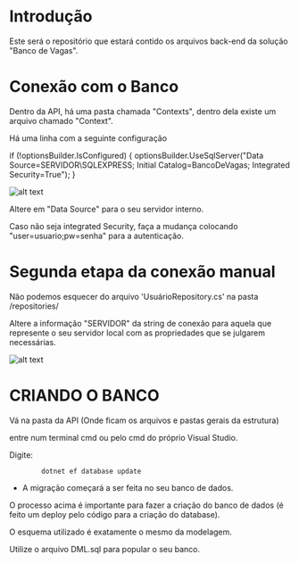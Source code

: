 
# Introdução

Este será o repositório que estará contido os arquivos back-end da solução "Banco de Vagas".

# Conexão com o Banco

Dentro da API, há uma pasta chamada "Contexts", dentro dela existe um arquivo chamado "Context".

Há uma linha com a seguinte configuração

if (!optionsBuilder.IsConfigured)
    {
        optionsBuilder.UseSqlServer("Data Source=SERVIDOR\\SQLEXPRESS; Initial Catalog=BancoDeVagas; Integrated Security=True");
    }

![alt text](https://i.ibb.co/3r5XJFs/svgimg.jpg)

Altere em "Data Source" para o seu servidor interno. 

Caso não seja integrated Security, faça a mudança colocando "user=usuario;pw=senha" para a autenticação. 


# Segunda etapa da conexão manual

Não podemos esquecer do arquivo 'UsuárioRepository.cs' na pasta /repositories/

Altere a informação "SERVIDOR" da string de conexão para aquela que represente o seu servidor local com as propriedades que se julgarem necessárias.

![alt text](https://i.ibb.co/KGCQSnL/svgimg2.jpg)


# CRIANDO O BANCO

Vá na pasta da API (Onde ficam os arquivos e pastas gerais da estrutura)

entre num terminal cmd ou pelo cmd do próprio Visual Studio.

Digite: 

            dotnet ef database update


- A migração começará a ser feita no seu banco de dados.

O processo acima é importante para fazer a criação do banco de dados (é feito um deploy pelo código para a criação do database).

O esquema utilizado é exatamente o mesmo da modelagem. 

Utilize o arquivo DML.sql para popular o seu banco.

